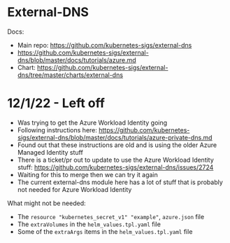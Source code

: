 # External-DNS

Docs:
* Main repo: https://github.com/kubernetes-sigs/external-dns
* https://github.com/kubernetes-sigs/external-dns/blob/master/docs/tutorials/azure.md
* Chart: https://github.com/kubernetes-sigs/external-dns/tree/master/charts/external-dns


# 12/1/22 - Left off
* Was trying to get the Azure Workload Identity going
* Following instructions here: https://github.com/kubernetes-sigs/external-dns/blob/master/docs/tutorials/azure-private-dns.md
* Found out that these instructions are old and is using the older Azure Managed Identity stuff
* There is a ticket/pr out to update to use the Azure Workload Identity stuff: https://github.com/kubernetes-sigs/external-dns/issues/2724
* Waiting for this to merge then we can try it again
* The current external-dns module here has a lot of stuff that is probably not needed for Azure Workload Identity

What might not be needed:
* The `resource "kubernetes_secret_v1" "example"`, `azure.json` file
* The `extraVolumes` in the `helm_values.tpl.yaml` file
* Some of the `extraArgs` items in the `helm_values.tpl.yaml` file

